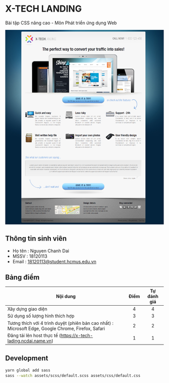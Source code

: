 # X-TECH LANDING

Bài tập CSS nâng cao - Môn Phát triển ứng dụng Web

![X-TECH LADING](./assets/images/preview.jpg)

## Thông tin sinh viên

- Họ tên : Nguyen Chanh Dai
- MSSV : 18120113
- Email : 18120113@student.hcmus.edu.vn

## Bảng điểm

| Nội dung                                                                                            | Điểm | Tự đánh giá |
|-----------------------------------------------------------------------------------------------------|:----:|:-----------:|
| Xây dựng giao diện                                                                                  |   4  |      4      |
| Sử dụng số lượng hình thích hợp                                                                     |   3  |      3      |
| Tương thích với 4 trình duyệt (phiên bản cao nhất) : Microsoft Edge, Google Chrome, Firefox, Safari |   2  |      2      |
| Đăng tải lên host thực tế (https://x-tech-lading.ncdai.name.vn)                                     |   1  |      1      |

## Development

```bash
yarn global add sass
sass --watch assets/scss/default.scss assets/css/default.css
```
